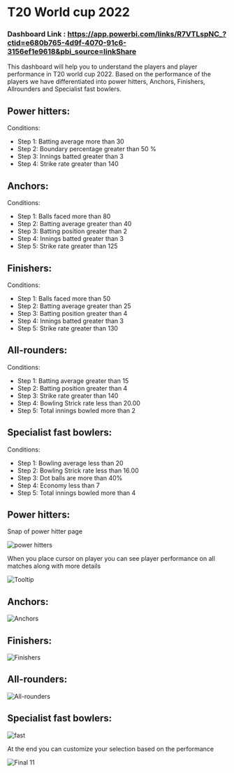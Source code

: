 
# T20 World cup 2022

### Dashboard Link : https://app.powerbi.com/links/R7VTLspNC_?ctid=e680b765-4d9f-4070-91c6-3156ef1e9618&pbi_source=linkShare


This dashboard will help you to understand the players and player performance in T20 world cup 2022. Based on the performance of the players we have differentiated into power hitters, Anchors, Finishers, Allrounders and Specialist fast bowlers.

## Power hitters:  
Conditions: 

- Step 1: Batting average more than 30
- Step 2: Boundary percentage greater than 50 %
- Step 3: Innings batted greater than 3
- Step 4: Strike rate greater than 140
## Anchors:
Conditions:

- Step 1: Balls faced more than 80
- Step 2: Batting average greater than 40
- Step 3: Batting position greater than 2
- Step 4: Innings batted greater than 3
- Step 5: Strike rate greater than 125
## Finishers:
Conditions:
- Step 1: Balls faced more than 50
- Step 2: Batting average greater than 25
- Step 3: Batting position greater than 4
- Step 4: Innings batted greater than 3
- Step 5: Strike rate greater than 130
## All-rounders:
Conditions:
- Step 1: Batting average greater than 15
- Step 2: Batting position greater than 4
- Step 3: Strike rate greater than 140
- Step 4: Bowling Strick rate less than 20.00
- Step 5: Total innings bowled more than 2
## Specialist fast bowlers:
Conditions:
- Step 1: Bowling average less than 20
- Step 2: Bowling Strick rate less than 16.00
- Step 3: Dot balls are more than 40%
- Step 4: Economy less than 7
- Step 5: Total innings bowled more than 4

## Power hitters:  

Snap of power hitter page

![power hitters](https://github.com/user-attachments/assets/ca196cec-5b2a-4d06-9c73-242b233de05f)
 
When you place cursor on player you can see player performance on all matches along with more details 

![Tooltip](https://github.com/user-attachments/assets/a09eb29b-8cb3-42eb-a3fc-c9cb68821602)


## Anchors:

![Anchors](https://github.com/user-attachments/assets/98e65335-1c35-4117-9a61-a8f471e46710)


## Finishers:

![Finishers](https://github.com/user-attachments/assets/c240f469-cfe1-4f4b-9e9e-36f92595a944)

## All-rounders:

![All-rounders](https://github.com/user-attachments/assets/b93e3d05-3e79-4d43-9cdb-0cff1d5ab7f9)

## Specialist fast bowlers:

![fast](https://github.com/user-attachments/assets/0094ab43-b269-4d53-9511-ee6be52c22d7)

At the end you can customize your selection based on the performance

![Final 11](https://github.com/user-attachments/assets/44e7d3ce-ea04-4d23-9381-bdf13e1fa638)

